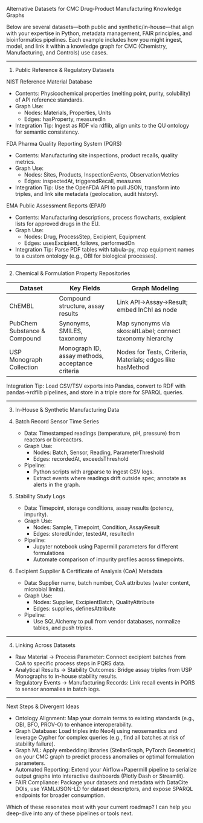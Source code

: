 Alternative Datasets for CMC Drug‐Product Manufacturing Knowledge Graphs

Below are several datasets—both public and synthetic/in-house—that align with your expertise in Python, metadata management, FAIR principles, and bioinformatics pipelines. Each example includes how you might ingest, model, and link it within a knowledge graph for CMC (Chemistry, Manufacturing, and Controls) use cases.

---

1. Public Reference & Regulatory Datasets

NIST Reference Material Database
- Contents: Physicochemical properties (melting point, purity, solubility) of API reference standards.  
- Graph Use:  
  - Nodes: Materials, Properties, Units  
  - Edges: hasProperty, measuredIn  
- Integration Tip: Ingest as RDF via rdflib, align units to the QU ontology for semantic consistency.

FDA Pharma Quality Reporting System (PQRS)
- Contents: Manufacturing site inspections, product recalls, quality metrics.  
- Graph Use:  
  - Nodes: Sites, Products, InspectionEvents, ObservationMetrics  
  - Edges: inspectedAt, triggeredRecall, measures  
- Integration Tip: Use the OpenFDA API to pull JSON, transform into triples, and link site metadata (geolocation, audit history).

EMA Public Assessment Reports (EPAR)
- Contents: Manufacturing descriptions, process flowcharts, excipient lists for approved drugs in the EU.  
- Graph Use:  
  - Nodes: Drug, ProcessStep, Excipient, Equipment  
  - Edges: usesExcipient, follows, performedOn  
- Integration Tip: Parse PDF tables with tabula-py, map equipment names to a custom ontology (e.g., OBI for biological processes).

---

2. Chemical & Formulation Property Repositories

| Dataset                    | Key Fields                                 | Graph Modeling                              |
|----------------------------|--------------------------------------------|----------------------------------------------|
| ChEMBL                     | Compound structure, assay results          | Link API→Assay→Result; embed InChI as node   |
| PubChem Substance & Compound| Synonyms, SMILES, taxonomy                | Map synonyms via skos:altLabel; connect taxonomy hierarchy |
| USP Monograph Collection   | Monograph ID, assay methods, acceptance criteria | Nodes for Tests, Criteria, Materials; edges like hasMethod |

Integration Tip: Load CSV/TSV exports into Pandas, convert to RDF with pandas→rdflib pipelines, and store in a triple store for SPARQL queries.

---

3. In-House & Synthetic Manufacturing Data

1. Batch Record Sensor Time Series  
   - Data: Timestamped readings (temperature, pH, pressure) from reactors or bioreactors.  
   - Graph Use:  
     - Nodes: Batch, Sensor, Reading, ParameterThreshold  
     - Edges: recordedAt, exceedsThreshold  
   - Pipeline:  
     - Python scripts with argparse to ingest CSV logs.  
     - Extract events where readings drift outside spec; annotate as alerts in the graph.

2. Stability Study Logs  
   - Data: Timepoint, storage conditions, assay results (potency, impurity).  
   - Graph Use:  
     - Nodes: Sample, Timepoint, Condition, AssayResult  
     - Edges: storedUnder, testedAt, resultedIn  
   - Pipeline:  
     - Jupyter notebook using Papermill parameters for different formulations  
     - Automate comparison of impurity profiles across timepoints.

3. Excipient Supplier & Certificate of Analysis (CoA) Metadata  
   - Data: Supplier name, batch number, CoA attributes (water content, microbial limits).  
   - Graph Use:  
     - Nodes: Supplier, ExcipientBatch, QualityAttribute  
     - Edges: supplies, definesAttribute  
   - Pipeline:  
     - Use SQLAlchemy to pull from vendor databases, normalize tables, and push triples.

---

4. Linking Across Datasets

- Raw Material → Process Parameter: Connect excipient batches from CoA to specific process steps in PQRS data.  
- Analytical Results → Stability Outcomes: Bridge assay triples from USP Monographs to in-house stability results.  
- Regulatory Events → Manufacturing Records: Link recall events in PQRS to sensor anomalies in batch logs.

---

Next Steps & Divergent Ideas

- Ontology Alignment: Map your domain terms to existing standards (e.g., OBI, BFO, PROV-O) to enhance interoperability.  
- Graph Database: Load triples into Neo4j using neosemantics and leverage Cypher for complex queries (e.g., find all batches at risk of stability failure).  
- Graph ML: Apply embedding libraries (StellarGraph, PyTorch Geometric) on your CMC graph to predict process anomalies or optimal formulation parameters.  
- Automated Reporting: Extend your Airflow+Papermill pipeline to serialize output graphs into interactive dashboards (Plotly Dash or Streamlit).  
- FAIR Compliance: Package your datasets and metadata with DataCite DOIs, use YAML/JSON-LD for dataset descriptors, and expose SPARQL endpoints for broader consumption.

Which of these resonates most with your current roadmap? I can help you deep-dive into any of these pipelines or tools next.

